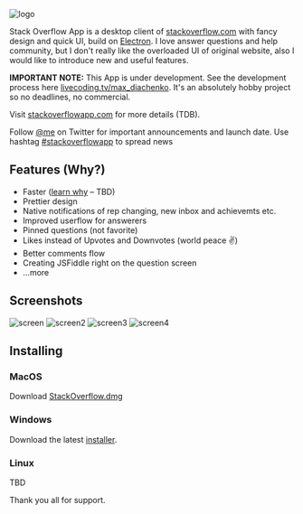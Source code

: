 ![logo](http://www.freelogovectors.net/wp-content/uploads/2013/06/stackoverflow_logo.jpg)

Stack Overflow App is a desktop client of [stackoverflow.com]() with fancy design and quick UI, build on [Electron](https://github.com/electron/electron). I love answer questions and help community, but I don't really like the overloaded UI of original website, also I would like to introduce new and useful features.

**IMPORTANT NOTE:** This App is under development. See the development process here [livecoding.tv/max_diachenko](https://www.livecoding.tv/max_diachenko/). It's an absolutely hobby project so no deadlines, no commercial.

Visit [stackoverflowapp.com]() for more details (TDB).

Follow [@me](twitter.com/max_diachenko) on Twitter for important announcements and launch date. Use hashtag [#stackoverflowapp](https://twitter.com/search?q=%23stackoverflowapp&src=typd) to spread news

## Features (Why?)

- Faster ([learn why]() – TBD)
- Prettier design
- Native notifications of rep changing, new inbox and achievemts etc.
- Improved userflow for answerers
- Pinned questions (not favorite)
- Likes instead of Upvotes and Downvotes (world peace ✌️)
- Better comments flow
- Creating JSFiddle right on the question screen
- ...more

## Screenshots
![screen](http://content.screencast.com/users/Maqsim/folders/Jing/media/3f151010-80c6-4e64-8143-2049e01af76b/00000139.png)
![screen2](http://content.screencast.com/users/Maqsim/folders/Jing/media/54a7a619-0121-4968-8914-48eb7a84e6de/00000140.png)
![screen3](http://content.screencast.com/users/Maqsim/folders/Jing/media/93250f5c-e892-44d8-99e3-31a3dd61f49f/00000141.png)
![screen4](http://content.screencast.com/users/Maqsim/folders/Jing/media/0ecbadfc-ba08-4686-9d83-3cd26379aef1/00000142.png)

## Installing

### MacOS
Download [StackOverflow.dmg]()

### Windows
Download the latest [installer]().

### Linux
TBD




Thank you all for support.


